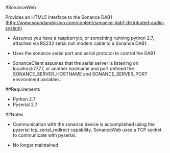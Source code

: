 #SonanceWeb

Provides an HTML5 interface to the Sonance DAB1 (http://www.soundandvision.com/content/sonance-dab1-distributed-audio-system)

* Assumes you have a raspberryip, or something running python 2.7, attached via RS232 serial null modem cable to a Sonance DAB1.

* Uses the sonance serial port and serial protocol to control the DAB1

* SonanceClient assumes that the serial server is listening on localhost:7777, or another hostname and port defined the SONANCE_SERVER_HOSTNAME and SONANCE_SERVER_PORT environment variables.

##Requirements

* Python 2.7
* Pyserial 2.7

##Notes

* Communication with the sonance device is accomplished using the pyserial tcp_serial_redirect capability. SonanceWeb uses a TCP socket to communicate with pyserial.

* No longer maintained
